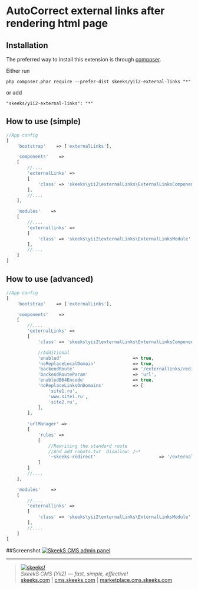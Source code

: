 AutoCorrect external links after rendering html page
===================================

Installation
------------

The preferred way to install this extension is through [composer](http://getcomposer.org/download/).

Either run

```
php composer.phar require --prefer-dist skeeks/yii2-external-links "*"
```

or add

```
"skeeks/yii2-external-links": "*"
```


How to use (simple)
----------


```php
//App config
[
    'bootstrap'    => ['externalLinks'],

    'components'    =>
    [
        //....
        'externalLinks' =>
        [
            'class' => 'skeeks\yii2\externalLinks\ExternalLinksComponent',
        ],
        //....
    ],

    'modules'    =>
    [
        //....
        'externallinks' =>
        [
            'class' => 'skeeks\yii2\externalLinks\ExternalLinksModule',
        ],
        //....
    ]
]

```

How to use (advanced)
----------


```php
//App config
[
    'bootstrap'    => ['externalLinks'],

    'components'    =>
    [
        //....
        'externalLinks' =>
        [
            'class' => 'skeeks\yii2\externalLinks\ExternalLinksComponent',

            //Additional
            'enabled'                           => true,
            'noReplaceLocalDomain'              => true,
            'backendRoute'                      => '/externallinks/redirect/redirect',
            'backendRouteParam'                 => 'url',
            'enabledB64Encode'                  => true,
            'noReplaceLinksOnDomains'           => [
                'site1.ru',
                'www.site1.ru',
                'site2.ru',
            ],
        ],
        
        'urlManager' => 
        [
            'rules' => 
            [
                //Rewriting the standard route
                //And add robots.txt  Disallow: /~*
                '~skeeks-redirect'                        => '/externallinks/redirect/redirect',
            ]
        ]
        //....
    ],

    'modules'    =>
    [
        //....
        'externallinks' =>
        [
            'class' => 'skeeks\yii2\externalLinks\ExternalLinksModule',
        ],
        //....
    ]
]

```

##Screenshot
[![SkeekS CMS admin panel](http://marketplace.cms.skeeks.com/uploads/all/b3/c5/f6/b3c5f64a07798c80f78c0de102a4cf14.png)](http://marketplace.cms.skeeks.com/uploads/all/b3/c5/f6/b3c5f64a07798c80f78c0de102a4cf14.png)

___


> [![skeeks!](https://gravatar.com/userimage/74431132/13d04d83218593564422770b616e5622.jpg)](http://skeeks.com)  
<i>SkeekS CMS (Yii2) — fast, simple, effective!</i>  
[skeeks.com](http://skeeks.com) | [cms.skeeks.com](http://cms.skeeks.com) | [marketplace.cms.skeeks.com](http://marketplace.cms.skeeks.com)



